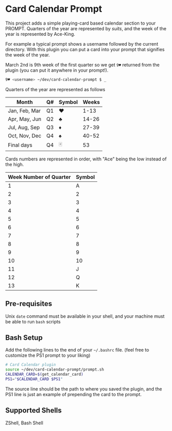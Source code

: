 # Card Calendar Prompt

This project adds a simple playing-card based calendar section to your PROMPT. Quarters of the year are represented by _suits_, and the week of the year is represented by Ace-King.

For example a typical prompt shows a username followed by the current directory. With this plugin you can put a card into your prompt that signifies the week of the year.

March 2nd is 9th week of the first quarter so we get `9♥` returned from the plugin (you can put it anywhere in your prompt!).

```sh
9♥ <username> ~/dev/card-calendar-prompt $ _
```

Quarters of the year are represented as follows

| Month         | Q#  | Symbol | Weeks |
| ------------- | --- | ------ | ----- |
| Jan, Feb, Mar | Q1  | ♥      | 1-13  |
| Apr, May, Jun | Q2  | ♣      | 14-26 |
| Jul, Aug, Sep | Q3  | ♦      | 27-39 |
| Oct, Nov, Dec | Q4  | ♠      | 40-52 |
| Final days    | Q4  | 🂿      | 53    |

Cards numbers are represented in order, with "Ace" being the low instead of the high.

| Week Number of Quarter | Symbol |
| ---------------------- | ------ |
| 1                      | A      |
| 2                      | 2      |
| 3                      | 3      |
| 4                      | 4      |
| 5                      | 5      |
| 6                      | 6      |
| 7                      | 7      |
| 8                      | 8      |
| 9                      | 9      |
| 10                     | 10     |
| 11                     | J      |
| 12                     | Q      |
| 13                     | K      |

## Pre-requisites

Unix `date` command must be available in your shell, and your machine must be able to run `bash` scripts

## Bash Setup

Add the following lines to the end of your `~/.bashrc` file. (feel free to customize the PS1 prompt to your liking)

```sh
# Card Calendar plugin
source ~/dev/card-calendar-prompt/prompt.sh
CALENDAR_CARD=$(get_calendar_card)
PS1="$CALENDAR_CARD $PS1"
```

The source line should be the path to where you saved the plugin, and the PS1 line is just an example of prepending the card to the prompt.

## Supported Shells

ZShell, Bash Shell
